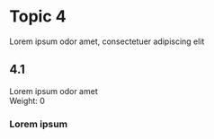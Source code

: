 # Topic 4
Lorem ipsum odor amet, consectetuer adipiscing elit

## 4.1
Lorem ipsum odor amet  
Weight: 0


### Lorem ipsum 